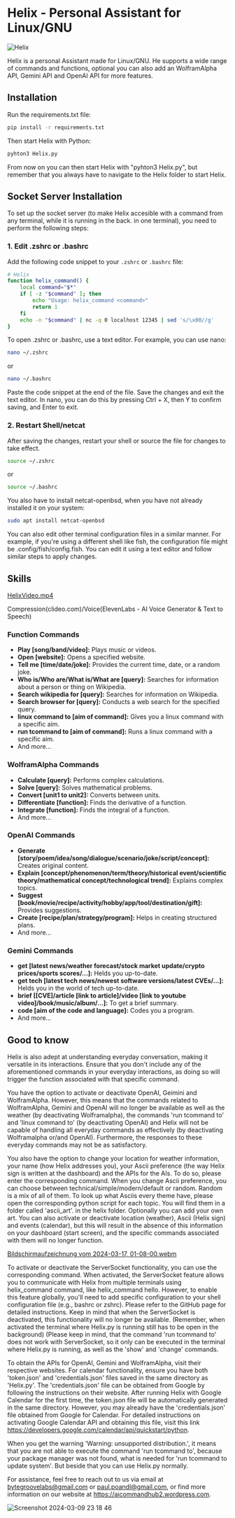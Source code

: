 # Helix - Personal Assistant for Linux/GNU

![Helix](https://github.com/PaulPoandl/Helix/assets/75140549/55c5d33d-50f9-4a37-bfa7-90909e07b629)

Helix is a personal Assistant made for Linux/GNU. He supports a wide range of commands and functions, optional you can also
add an WolframAlpha API, Gemini API and OpenAI API for more features. 

## Installation

Run the requirements.txt file:
```bash
pip install -r requirements.txt
```
Then start Helix with Python:
```bash
pyhton3 Helix.py
```
From now on you can then start Helix with "pyhton3 Helix.py", but remember that you always have to navigate to the Helix
folder to start Helix.

## Socket Server Installation

To set up the socket server (to make Helix accesible with a command from any terminal, while it is running in 
the back. in one terminal), you need to perform the following steps:

### 1. Edit .zshrc or .bashrc

Add the following code snippet to your `.zshrc` or `.bashrc` file:

```bash
# Helix
function helix_command() {
    local command="$*"
    if [ -z "$command" ]; then
        echo "Usage: helix_command <command>"
        return 1
    fi
    echo -n "$command" | nc -q 0 localhost 12345 | sed 's/\x00//g'
}
```
To open .zshrc or .bashrc, use a text editor. For example, you can use nano:

```bash
nano ~/.zshrc
```
or

```bash
nano ~/.bashrc
```
Paste the code snippet at the end of the file.
Save the changes and exit the text editor. In nano, you can do this by pressing Ctrl + X, then Y to confirm saving, and Enter to exit.

### 2. Restart Shell/netcat

After saving the changes, restart your shell or source the file for changes to take effect.

```bash
source ~/.zshrc
```
or

```bash
source ~/.bashrc
```
You also have to install netcat-openbsd, when you have not already installed it on your system:

```bash
sudo apt install netcat-openbsd
```
You can also edit other terminal configuration files in a similar manner. For example, if you're using a different shell like fish, the configuration file might be .config/fish/config.fish. You can edit it using a text editor and follow similar steps to apply changes.

## Skills

[HelixVideo.mp4](https://github.com/PaulPoandl/Helix/assets/75140549/4d2c7e3a-704a-498e-a9a9-047a07538ba4)

Compression(clideo.com)/Voice(ElevenLabs - AI Voice Generator & Text to Speech)

### Function Commands

- **Play [song/band/video]:** Plays music or videos.
- **Open [website]:** Opens a specified website.
- **Tell me [time/date/joke]:** Provides the current time, date, or a random joke.
- **Who is/Who are/What is/What are [query]:** Searches for information about a person or thing on Wikipedia.
- **Search wikipedia for [query]:** Searches for information on Wikipedia.
- **Search browser for [query]:** Conducts a web search for the specified query.
- **linux command to [aim of command]:** Gives you a linux command with a specific aim.
- **run tcommand to [aim of command]:** Runs a linux command with a specific aim.
- And more...

### WolframAlpha Commands

- **Calculate [query]:** Performs complex calculations.
- **Solve [query]:** Solves mathematical problems.
- **Convert [unit1 to unit2]:** Converts between units.
- **Differentiate [function]:** Finds the derivative of a function.
- **Integrate [function]:** Finds the integral of a function.
- And more...

### OpenAI Commands

- **Generate [story/poem/idea/song/dialogue/scenario/joke/script/concept]:** Creates original content.
- **Explain [concept/phenomenon/term/theory/historical event/scientific theory/mathematical concept/technological trend]:** Explains complex topics.
- **Suggest [book/movie/recipe/activity/hobby/app/tool/destination/gift]:** Provides suggestions.
- **Create [recipe/plan/strategy/program]:** Helps in creating structured plans.
- And more...

### Gemini Commands

- **get [latest news/weather forecast/stock market update/crypto prices/sports scores/...]:** Helds you up-to-date.
- **get tech [latest tech news/newest software versions/latest CVEs/...]:** Helds you in the world of tech up-to-date.
- **brief [[CVE]/article [link to article]/video [link to youtube video]/book/music/album/...]:** To get a brief summary.
- **code [aim of the code and language]:** Codes you a program.
- And more...

## Good to know

Helix is also adept at understanding everyday conversation, making it versatile in its interactions.
Ensure that you don't include any of the aforementioned commands in your everyday interactions, as doing so
will trigger the function associated with that specific command.

You have the option to activate or deactivate OpenAI, Geimini and WolframAlpha. However, this means that the commands
related to WolframAlpha, Gemini and OpenAI will no longer be available as well as the weather (by deactivating Wolframalpha),
the commands 'run tcommand to' and 'linux command to' (by deactivating OpenAI) and Helix will not be capable of handling
all everyday commands as effectively (by deactivating Wolframalpha or/and OpenAI). Furthermore, the responses to these
everyday commands may not be as satisfactory.

You also have the option to change your location for weather information, your name (how Helix addresses you),
your Ascii preference (the way Helix sign is written at the dashboard) and the APIs for the AIs. To do so,
please enter the corresponding command.
When you change Ascii preference, you can choose between technical/simple/modern/default or random. Random is
a mix of all of them. To look up what Asciis every theme have, please open the corresponding python script for each topic.
You will find them in a folder called 'ascii_art'. in the helix folder. Optionally you can add your own art.
You can also activate or deactivate location (weather), Ascii (Helix sign) and events (calendar), but this will result in the
absence of this information on your dashboard (start screen), and the specific commands associated with them
will no longer function.

[Bildschirmaufzeichnung vom 2024-03-17, 01-08-00.webm](https://github.com/PaulPoandl/Helix/assets/75140549/1a08ce71-4912-439f-be35-f7804caddd85)

To activate or deactivate the ServerSocket functionality, you can use the corresponding command. When activated,
the ServerSocket feature allows you to communicate with Helix from multiple terminals using helix_command command,
like helix_command hello. However, to enable this feature globally, you'll need to add specific configuration
to your shell configuration file (e.g., bashrc or zshrc). Please refer to the GitHub page for detailed instructions.
Keep in mind that when the ServerSocket is deactivated, this functionality will no longer be available.
(Remember, when activated the terminal where Helix.py is running still has to be open in the background)
(Please keep in mind, that the command 'run tcommand to' does not work with ServerSocket, so it only can be
executed in the terminal where Helix.py is running, as well as the 'show' and 'change' commands.

To obtain the APIs for OpenAI, Gemini and WolframAlpha, visit their respective websites. For calendar functionality,
ensure you have both 'token.json' and 'credentials.json' files saved in the same directory as 'Helix.py'.
The 'credentials.json' file can be obtained from Google by following the instructions on their website.
After running Helix with Google Calendar for the first time, the token.json file will be automatically
generated in the same directory. However, you may already have the 'credentials.json' file obtained
from Google for Calendar. For detailed instructions on activating Google Calendar API and obtaining this file,
visit this link https://developers.google.com/calendar/api/quickstart/python.

When you get the warning 'Warning: unsupported distribution.', it means that you are not able to execute the command
'run tcommand to', because your package manager was not found, what is needed for 'run tcommand to update system'.
But beside that you can use Helix.py normally.

For assistance, feel free to reach out to us via email at bytegroovelabs@gmail.com or paul.poandl@gmail.com,
or find more information on our website at https://aicommandhub2.wordpress.com.

![Screenshot 2024-03-09 23 18 46](https://github.com/PaulPoandl/Helix/assets/75140549/2bbb4e37-2272-464d-b1fb-fab67e0cc18a)
